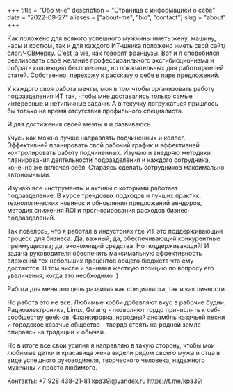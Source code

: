 +++
title = "Обо мне"
description = "Страница с информацией о себе"
date = "2022-09-27"
aliases = ["about-me", "bio", "contact"]
slug = "about"
+++

Как положено для всякого успешного мужчины иметь жену, машину, часы и костюм, так и для каждого ИТ-шника положено иметь свой сайт/блог/ЧСВмерку. C’est la vie, как говорят французы. Вот и я сподобился реализовать своё желание профессиоанльного эксгибисционизма и собрать коллекцию бесполезных, но показательных для работодателей статей. Собственно, перехожу к рассказу о себе в паре предложений.

У каждого своя работа мечты, моя в том чтобы организовать работу подразделения ИТ так, чтобы мне доставались только самые интересные и нетипичные задачи. А в текучку погружаться пришлось бы только на время отсутствия профильного специалиста.

И для достижения своей мечты я и развиваюсь.

Учусь как можно лучше направлять подчиненных и коллег. Эффективней планировать свой рабочий график и эффективней контролировать работу подчиненных. Изучаю и внедряю методики планирования деятельности подразделения и каждого сотрудника, конечно же включая себя. Стараясь сделать сотрудников максимально автономными.

Изучаю все инструменты и активы с которыми работает подразделение. В курсе трендовых подходов и лучших практик, технологических новинок и обновления предложений вендоров, методик снижения ROI и прогнозирования расходов бизнес-подразделений.

Так повелось, что я работал в индустриях где ИТ это поддерживающий процесс для бизнеса. Да, важный; да, обеспечивающий конкурентные преимущества; да, экономящий средства. Но поддерживающий! И задача руководителя обеспечить максимальную эффективность вложений тех небольших процентов общего бюджета что ему достаются. В том числе и занимая жесткую позицию по вопросу его увеличения, когда это необходимо :)

Работа для меня это цель развития как специалиста, так и как личности.

Но работа это не все. Любимые хобби добавляют вкус в рабочие будни. Радиоэлектроника, Linux, Golang - позволяют гордо причислять к себя сообществу geek-ов. Фланкировка, народный ансамбль казачьей песни и городское казачье общество - твердо стоять на родной земле опираясь на традиции и обычаи.

Но в итоге все свои усилия я направляю в такую сторону, чтобы мои любимые детки и красавица жена видели рядом своего мужа и отца в виде успешного руководителя, творческого человека, надежного мужчины и просто любимого.

Контакты:
+7 928 438-21-81
kpa39l@yandex.ru
https://t.me/kpa39l